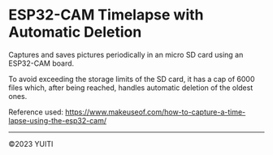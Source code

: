 # ESP32-CAM Timelapse with Automatic Deletion

Captures and saves pictures periodically in an micro SD card using an ESP32-CAM board.

To avoid exceeding the storage limits of the SD card, it has a cap of 6000 files which, 
after being reached, handles automatic deletion of the oldest ones.

Reference used: https://www.makeuseof.com/how-to-capture-a-time-lapse-using-the-esp32-cam/

---

&copy;2023 YUITI

